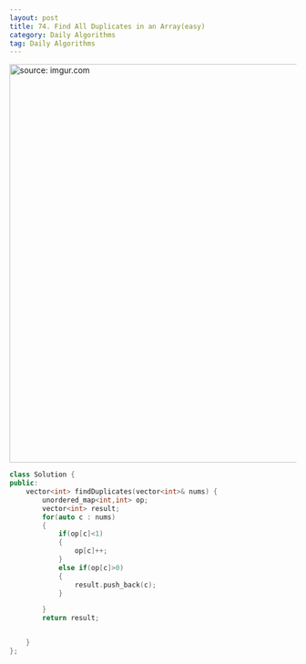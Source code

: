 ```yaml
---
layout: post
title: 74. Find All Duplicates in an Array(easy)
category: Daily Algorithms
tag: Daily Algorithms
---
```


<a href="https://postimg.cc/qzGSFcv6"><img src="https://i.postimg.cc/3xMhdnM1/Capture.jpg" width="700px" title="source: imgur.com" /><a>


```c++
class Solution {
public:
    vector<int> findDuplicates(vector<int>& nums) {
        unordered_map<int,int> op;
        vector<int> result;
        for(auto c : nums)
        {
            if(op[c]<1)
            {
                op[c]++;
            }
            else if(op[c]>0)
            {
                result.push_back(c);
            }

        }
        return result;


    }
};
```
